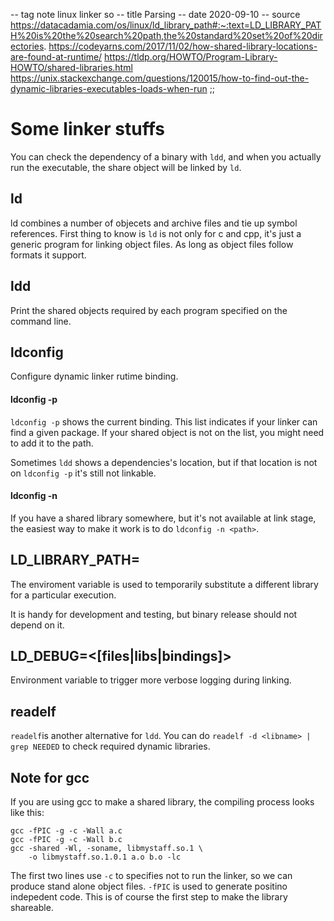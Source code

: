 -- tag note linux linker so
-- title Parsing
-- date 2020-09-10
-- source https://datacadamia.com/os/linux/ld_library_path#:~:text=LD_LIBRARY_PATH%20is%20the%20search%20path,the%20standard%20set%20of%20directories.
          https://codeyarns.com/2017/11/02/how-shared-library-locations-are-found-at-runtime/
          https://tldp.org/HOWTO/Program-Library-HOWTO/shared-libraries.html
          https://unix.stackexchange.com/questions/120015/how-to-find-out-the-dynamic-libraries-executables-loads-when-run
;;
# Some linker stuffs

You can check the dependency of a binary with `ldd`, and when you actually run the executable, the share object will be linked by `ld`.

## ld
ld combines a number of objecets and archive files and tie up symbol references. First thing to know is `ld` is not only for c and cpp, it's just a generic program for linking object files. As long as object files follow formats it support.

## ldd
Print the shared objects required by each program specified on the command line.

## ldconfig
Configure dynamic linker rutime binding.

#### ldconfig -p
`ldconfig -p` shows the current binding. This list indicates if your linker can find a given package. If your shared object is not on the list, you might need to add it to the path.

Sometimes `ldd` shows a dependencies's location, but if that location is not on `ldconfig -p` it's still not linkable.

#### ldconfig -n <path-to-lib>
If you have a shared library somewhere, but it's not available at link stage, the easiest way to make it work is to do `ldconfig -n <path>`.


## LD_LIBRARY_PATH=<path>
The enviroment variable is used to temporarily substitute a different library for a particular execution.

It is handy for development and testing, but binary release should not depend on it.

## LD_DEBUG=<[files|libs|bindings]>
Environment variable to trigger more verbose logging during linking.

## readelf
`readelf`is another alternative for `ldd`. You can do `readelf -d <libname> | grep NEEDED` to check required dynamic libraries.


## Note for gcc
If you are using gcc to make a shared library, the compiling process looks like this:

```
gcc -fPIC -g -c -Wall a.c
gcc -fPIC -g -c -Wall b.c
gcc -shared -Wl, -soname, libmystaff.so.1 \
    -o libmystaff.so.1.0.1 a.o b.o -lc
```

The first two lines use `-c` to specifies not to run the linker, so we can produce stand alone object files. `-fPIC` is used to generate positino indepedent code. This is of course the first step to make the library shareable.
